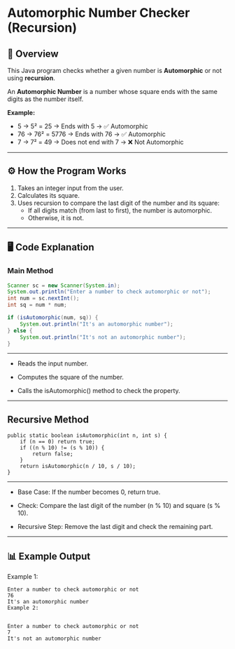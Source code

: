# Automorphic Number Checker (Recursion)

## 📌 Overview
This Java program checks whether a given number is **Automorphic** or not using **recursion**.

An **Automorphic Number** is a number whose square ends with the same digits as the number itself.

**Example:**
- 5 → 5² = 25 → Ends with 5 → ✅ Automorphic
- 76 → 76² = 5776 → Ends with 76 → ✅ Automorphic
- 7 → 7² = 49 → Does not end with 7 → ❌ Not Automorphic

---

## ⚙️ How the Program Works
1. Takes an integer input from the user.
2. Calculates its square.
3. Uses recursion to compare the last digit of the number and its square:
   - If all digits match (from last to first), the number is automorphic.
   - Otherwise, it is not.

---

## 🖥️ Code Explanation

### **Main Method**
```java
Scanner sc = new Scanner(System.in);
System.out.println("Enter a number to check automorphic or not");
int num = sc.nextInt();
int sq = num * num;

if (isAutomorphic(num, sq)) {
    System.out.println("It's an automorphic number");
} else {
    System.out.println("It's not an automorphic number");
}
```
---
- Reads the input number.

- Computes the square of the number.

- Calls the isAutomorphic() method to check the property.
---
## Recursive Method
```
public static boolean isAutomorphic(int n, int s) {
    if (n == 0) return true;
    if ((n % 10) != (s % 10)) {
        return false;
    }
    return isAutomorphic(n / 10, s / 10);
}
```
---
- Base Case: If the number becomes 0, return true.

- Check: Compare the last digit of the number (n % 10) and square (s % 10).

- Recursive Step: Remove the last digit and check the remaining part.

---
## 📊 Example Output
Example 1:

```
Enter a number to check automorphic or not
76
It's an automorphic number
Example 2:


Enter a number to check automorphic or not
7
It's not an automorphic number
```
